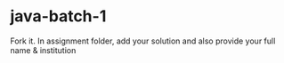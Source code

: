 # java-batch-1

Fork it.
In assignment folder, add your solution and also provide your full name & institution
